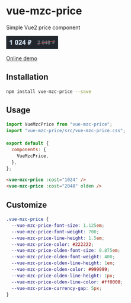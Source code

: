 # vue-mzc-price
Simple Vue2 price component

![](demo.png)

[Online demo](https://codesandbox.io/s/serene-joliot-728ku?file=/src/App.vue)

## Installation
```sh
npm install vue-mzc-price --save
```

## Usage
```js
import VueMzcPrice from "vue-mzc-price";
import "vue-mzc-price/src/vue-mzc-price.css";

export default {
  components: {
    VueMzcPrice,
  },
};
```
```html
<vue-mzc-price :cost="1024" />
<vue-mzc-price :cost="2048" olden />
```
## Customize
```css
.vue-mzc-price {
  --vue-mzc-price-font-size: 1.125em;
  --vue-mzc-price-font-weight: 700;
  --vue-mzc-price-line-height: 1.5em;
  --vue-mzc-price-color: #222222;
  --vue-mzc-price-olden-font-size: 0.875em;
  --vue-mzc-price-olden-font-weight: 400;
  --vue-mzc-price-olden-line-height: 1em;
  --vue-mzc-price-olden-color: #999999;
  --vue-mzc-price-olden-line-height: 1px;
  --vue-mzc-price-olden-line-color: #ff0000;
  --vue-mzc-price-currency-gap: 5px;
}
```